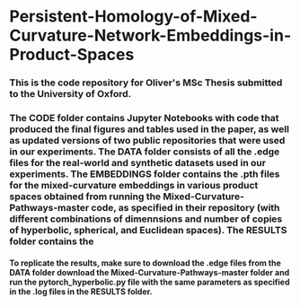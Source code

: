 # Persistent-Homology-of-Mixed-Curvature-Network-Embeddings-in-Product-Spaces

### This is the code repository for Oliver's MSc Thesis submitted to the University of Oxford.

### The CODE folder contains Jupyter Notebooks with code that produced the final figures and tables used in the paper, as well as updated versions of two public repositories that were used in our experiments. The DATA folder consists of all the .edge files for the real-world and synthetic datasets used in our experiments. The EMBEDDINGS folder contains the .pth files for the mixed-curvature embeddings in various product spaces obtained from running the Mixed-Curvature-Pathways-master code, as specified in their repository (with different combinations of dimennsions and number of copies of hyperbolic, spherical, and Euclidean spaces). The RESULTS folder contains the 

#### To replicate the results, make sure to download the .edge files from the DATA folder download the Mixed-Curvature-Pathways-master folder and run the pytorch_hyperbolic.py file with the same parameters as specified in the .log files in the RESULTS folder. 
